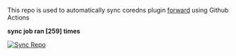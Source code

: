 This repo is used to automatically sync coredns plugin [forward](https://github.com/QZLin/forward) using Github Actions

**sync job ran [259] times**

[![Sync Repo](https://github.com/QZLin/coredns-extract/actions/workflows/sync.yaml/badge.svg)](https://github.com/QZLin/coredns-extract/actions/workflows/sync.yaml)
